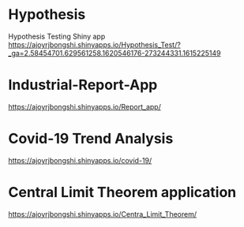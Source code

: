 # Hypothesis
Hypothesis Testing Shiny app 
https://ajoyrjbongshi.shinyapps.io/Hypothesis_Test/?_ga=2.58454701.629561258.1620546176-273244331.1615225149

# Industrial-Report-App
https://ajoyrjbongshi.shinyapps.io/Report_app/

# Covid-19 Trend Analysis
https://ajoyrjbongshi.shinyapps.io/covid-19/

# Central Limit Theorem application
https://ajoyrjbongshi.shinyapps.io/Centra_Limit_Theorem/
